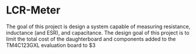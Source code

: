 # LCR-Meter
The goal of this project is design a system capable of measuring resistance, inductance (and ESR), and capacitance.
The design goal of this project is to limit the total cost of the daughterboard and components added to the TM4C123GXL evaluation board to $3 
